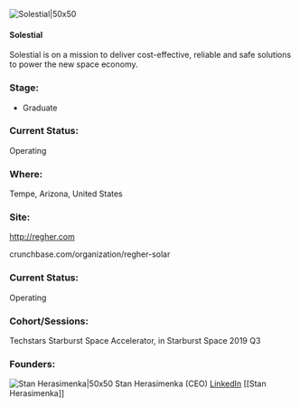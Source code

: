 

![Solestial|50x50](https://res.cloudinary.com/crunchbase-production/image/upload/j4lusrr0s6u74ba3y5xm)

#### Solestial
Solestial is on a mission to deliver cost-effective, reliable and safe solutions to power the new space economy.

### Stage: 
 - Graduate 

### Current Status: 
Operating

### Where:
Tempe, Arizona, United States

### Site:
http://regher.com



crunchbase.com/organization/regher-solar

### Current Status: 
Operating

### Cohort/Sessions: 
Techstars Starburst Space Accelerator, in Starburst Space 2019 Q3

### Founders: 

![Stan Herasimenka|50x50](https://s3.amazonaws.com/techstars/default-user-avatar@2x.png) Stan Herasimenka (CEO) [LinkedIn](https://linkedin.com/in/stan-herasimenka-5932561b) [[Stan Herasimenka]]


